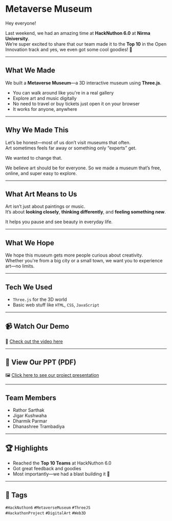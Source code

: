# Metaverse Museum

Hey everyone!

Last weekend, we had an amazing time at **HackNuthon 6.0** at **Nirma University**.  
We’re super excited to share that our team made it to the **Top 10** in the Open Innovation track and yes, we even got some cool goodies! 🎁

---

## What We Made

We built a **Metaverse Museum**—a 3D interactive museum using **Three.js**.

- You can walk around like you're in a real gallery
- Explore art and music digitally
- No need to travel or buy tickets just open it on your browser
- It works for anyone, anywhere

---

## Why We Made This

Let’s be honest—most of us don’t visit museums that often.  
Art sometimes feels far away or something only “experts” get.

We wanted to change that.

We believe art should be for everyone. So we made a museum that’s free, online, and super easy to explore.

---

##  What Art Means to Us

Art isn’t just about paintings or music.  
It’s about **looking closely**, **thinking differently**, and **feeling something new**.

It helps you pause and see beauty in everyday life.

---

## What We Hope

We hope this museum gets more people curious about creativity.  
Whether you're from a big city or a small town, we want you to experience art—no limits.

---

## Tech We Used

- `Three.js` for the 3D world
- Basic web stuff like `HTML`, `CSS`, `JavaScript`

---

## 📹 Watch Our Demo

🎥 [Check out the video here](https://www.youtube.com/watch?v=H0mUpjmIiJ4)

---

## 📄 View Our PPT (PDF)

🖼️ [Click here to see our project presentation](https://github.com/user-attachments/files/19796011/METAVERSE.MUSEUM.1.pdf)

---

## Team Members

- Rathor Sarthak  
- Jigar Kushwaha  
- Dharmik Parmar  
- Dhanashree Trambadiya

---

## 🏆 Highlights

- Reached the **Top 10 Teams** at HackNuthon 6.0
- Got great feedback and goodies
- Most importantly—we had a blast building it 🚀

---

## 📢 Tags

`#HackNuthon6` `#MetaverseMuseum` `#ThreeJS`  
`#HackathonProject` `#DigitalArt` `#Web3D`
